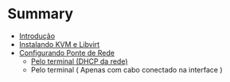 # Summary

* [Introdução](README.md)
* [Instalando KVM e Libvirt](instalando-kvm-e-libvirtmd.md)
* [Configurando Ponte de Rede](configurando_ponte_de_rede.md)
   * [Pelo terminal (DHCP da rede)](pelo_terminal_dhcp_da_rede.md)
   * Pelo terminal ( Apenas com cabo conectado na interface )

